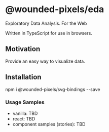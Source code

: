 # @wounded-pixels/eda

Exploratory Data Analysis. For the Web

Written in TypeScript for use in browsers.

## Motivation

Provide an easy way to visualize data.

## Installation

npm i @wounded-pixels/svg-bindings --save

### Usage Samples

- vanilla: TBD
- react: TBD
- component samples (stories): TBD
